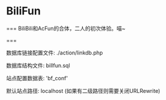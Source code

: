 # BiliFun
===
BiliBili和AcFun的合体，二人的初次体验。喵~

===

数据库链接配置文件: ./action/linkdb.php

数据库结构文件: billfun.sql

站点配置数据表: 'bf_conf'

默认站点路径: localhost (如果有二级路径则需要关闭URLRewrite)